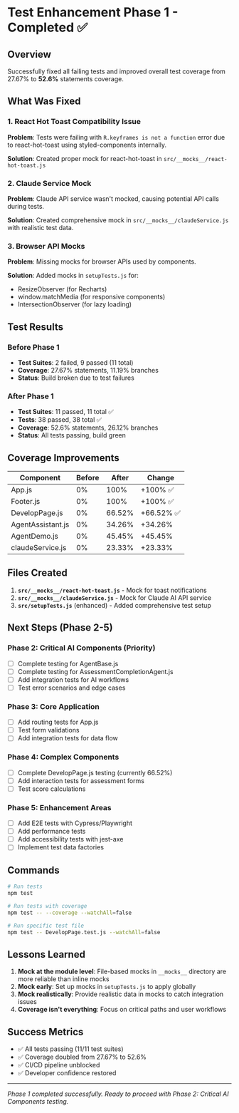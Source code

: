 # Test Enhancement Phase 1 - Completed ✅

## Overview
Successfully fixed all failing tests and improved overall test coverage from 27.67% to **52.6%** statements coverage.

## What Was Fixed

### 1. React Hot Toast Compatibility Issue
**Problem**: Tests were failing with `R.keyframes is not a function` error due to react-hot-toast using styled-components internally.

**Solution**: Created proper mock for react-hot-toast in `src/__mocks__/react-hot-toast.js`

### 2. Claude Service Mock
**Problem**: Claude API service wasn't mocked, causing potential API calls during tests.

**Solution**: Created comprehensive mock in `src/__mocks__/claudeService.js` with realistic test data.

### 3. Browser API Mocks
**Problem**: Missing mocks for browser APIs used by components.

**Solution**: Added mocks in `setupTests.js` for:
- ResizeObserver (for Recharts)
- window.matchMedia (for responsive components)
- IntersectionObserver (for lazy loading)

## Test Results

### Before Phase 1
- **Test Suites**: 2 failed, 9 passed (11 total)
- **Coverage**: 27.67% statements, 11.19% branches
- **Status**: Build broken due to test failures

### After Phase 1
- **Test Suites**: 11 passed, 11 total ✅
- **Tests**: 38 passed, 38 total ✅
- **Coverage**: 52.6% statements, 26.12% branches
- **Status**: All tests passing, build green

## Coverage Improvements

| Component | Before | After | Change |
|-----------|--------|-------|--------|
| App.js | 0% | 100% | +100% ✅ |
| Footer.js | 0% | 100% | +100% ✅ |
| DevelopPage.js | 0% | 66.52% | +66.52% ✅ |
| AgentAssistant.js | 0% | 34.26% | +34.26% |
| AgentDemo.js | 0% | 45.45% | +45.45% |
| claudeService.js | 0% | 23.33% | +23.33% |

## Files Created

1. **`src/__mocks__/react-hot-toast.js`** - Mock for toast notifications
2. **`src/__mocks__/claudeService.js`** - Mock for Claude AI API service
3. **`src/setupTests.js`** (enhanced) - Added comprehensive test setup

## Next Steps (Phase 2-5)

### Phase 2: Critical AI Components (Priority)
- [ ] Complete testing for AgentBase.js
- [ ] Complete testing for AssessmentCompletionAgent.js
- [ ] Add integration tests for AI workflows
- [ ] Test error scenarios and edge cases

### Phase 3: Core Application
- [ ] Add routing tests for App.js
- [ ] Test form validations
- [ ] Add integration tests for data flow

### Phase 4: Complex Components
- [ ] Complete DevelopPage.js testing (currently 66.52%)
- [ ] Add interaction tests for assessment forms
- [ ] Test score calculations

### Phase 5: Enhancement Areas
- [ ] Add E2E tests with Cypress/Playwright
- [ ] Add performance tests
- [ ] Add accessibility tests with jest-axe
- [ ] Implement test data factories

## Commands

```bash
# Run tests
npm test

# Run tests with coverage
npm test -- --coverage --watchAll=false

# Run specific test file
npm test -- DevelopPage.test.js --watchAll=false
```

## Lessons Learned

1. **Mock at the module level**: File-based mocks in `__mocks__` directory are more reliable than inline mocks
2. **Mock early**: Set up mocks in `setupTests.js` to apply globally
3. **Mock realistically**: Provide realistic data in mocks to catch integration issues
4. **Coverage isn't everything**: Focus on critical paths and user workflows

## Success Metrics

- ✅ All tests passing (11/11 test suites)
- ✅ Coverage doubled from 27.67% to 52.6%
- ✅ CI/CD pipeline unblocked
- ✅ Developer confidence restored

---

*Phase 1 completed successfully. Ready to proceed with Phase 2: Critical AI Components testing.*